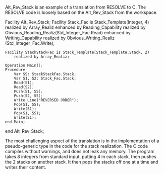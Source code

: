 Alt_Rev_Stack is an example of a translation from RESOLVE to C.  The RESOLVE code is loosely based on the Alt_Rev_Stack from the workspace.

Facility Alt_Rev_Stack;
    Facility Stack_Fac is Stack_Template(Integer, 4)
    	    realized by Array_Realiz
    	enhanced by Reading_Capability
	        realized by Obvious_Reading_Realiz(Std_Integer_Fac.Read)
	    enhanced by Writing_Capability
	        realized by Obvious_Writing_Realiz (Std_Integer_Fac.Write);

    Facility StackStackFac is Stack_Template(Stack_Template.Stack, 2)
        realized by Array_Realiz;

    Operation Main();
    Procedure
        Var SS: StackStackFac.Stack;
        Var S1, S2: Stack_Fac.Stack;
        Read(S1);
        Read(S2);
        Push(S1, SS);
        Push(S2, SS);
	    Write_Line("REVERSED ORDER");
	    Pop(S1, SS);
	    Write(S1);
	    Pop(S1, SS);
        Write(S1);
    end Main;

end Alt_Rev_Stack;

The most challenging aspect of the translation is in the implementation of a pseudo-generic type in the code for the stack realization.  The C code compiles without warnings, and does not leak any memory.  The program takes 8 integers from standard input, putting 4 in each stack, then pushes the 2 stacks on another stack.  It then pops the stacks off one at a time and writes their content.

